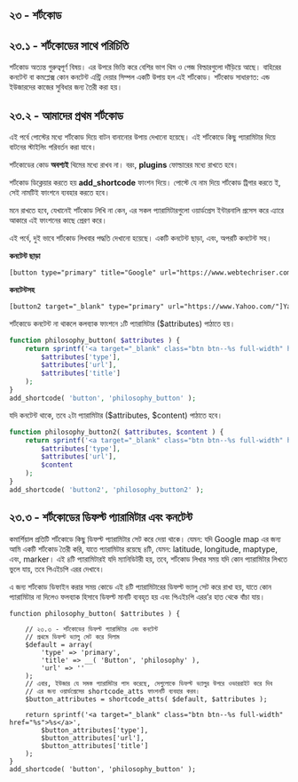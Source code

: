 ## ২৩ - শর্টকোড

## ২৩.১ - শর্টকোডের সাথে পরিচিতি

শর্টকোড অত্যন্ত গুরুত্বপূর্ণ বিষয়। এর উপরে ভিত্তি করে বেশির ভাগ থিম ও পেজ বিল্ডারগুলো দাঁড়িয়ে আছে। বাহিরের কনটেন্ট বা কমপ্লেক্স কোন কনটেন্ট এন্ট্রি দেয়ার সিম্পল একটি উপায় হল এই শর্টকোড। শর্টকোড সাধারণত: এন্ড ইউজারদের কাজের সুবিধার জন্য তৈরী করা হয়।

## ২৩.২ - আমাদের প্রথম শর্টকোড

এই পর্বে পোস্টের মধ্যে শর্টকোড দিয়ে বাটন বানানোর উপায় দেখানো হয়েছে। এই শর্টকোডে কিছু প্যারামিটার দিয়ে বাটনের স্টাইলিং পরিবর্তন করা যাবে।

শর্টকোডের কোড **অবশ্যই** থিমের মধ্যে রাখব না। বরং, **plugins** ফোল্ডারের মধ্যে রাখতে হবে।

শর্টকোড ডিক্লেয়ার করতে হয় **add_shortcode** ফাংশন দিয়ে। পোস্টে যে নাম দিয়ে শর্টকোড ট্রিগার করতে ই, সেই নামটিই ফাংশনে ব্যবহার করতে হবে।

মনে রাখতে হবে, যেখানেই শর্টকোড লিখি না কেন, এর সকল প্যারামিটারগুলো ওয়ার্ডপ্রেস ইন্টারনালি প্রসেস করে এ্যারে আকারে এই ফাংশনের কাছে প্রেরণ করে।

এই পর্বে, দুই ভাবে শর্টকোড লিখবার পদ্ধতি দেখানো হয়েছে। একটি কনটেন্ট ছাড়া, এবং, অপরটি কনটেন্ট সহ।

**কনটেন্ট ছাড়া**

```html
[button type="primary" title="Google" url="https://www.webtechriser.com/"]
```

**কনটেন্টসহ**

```html
[button2 target="_blank" type="primary" url="https://www.Yahoo.com/"]Yahoo[/button2]
```

শর্টকোডে কনটেন্ট না থাকলে কলব্যাক ফাংশনে ১টি প্যারামিটার ($attributes) পাঠাতে হয়।

```php
function philosophy_button( $attributes ) {
	return sprintf('<a target="_blank" class="btn btn--%s full-width" href="%s">%s</a>',
		$attributes['type'],
		$attributes['url'],
		$attributes['title']
	);
}
add_shortcode( 'button', 'philosophy_button' );
```

যদি কনটেন্ট থাকে, তবে ২টা প্যারামিটার ($attributes, $content) পাঠাতে হবে।

```php
function philosophy_button2( $attributes, $content ) {
	return sprintf('<a target="_blank" class="btn btn--%s full-width" href="%s">%s</a>',
		$attributes['type'],
		$attributes['url'],
		$content
	);
}
add_shortcode( 'button2', 'philosophy_button2' );
```

## ২৩.৩ - শর্টকোডের ডিফল্ট প্যারামিটার এবং কনটেন্ট

কমার্শিয়াল প্রতিটি শর্টকোডে কিছু ডিফল্ট প্যারামিটার সেট করে দেয়া থাকে। যেমন: যদি Google map এর জন্য আমি একটি শর্টকোড তৈরী করি, যাতে প্যারামিটার রয়েছে ৪টি, যেমন: latitude, longitude, maptype, এবং, marker। এই ৪টি প্যারামিটারই যদি ম্যানিডিটরী হয়, তবে, শর্টকোড লিখার সময় যদি কোন প্যারামিটার লিখতে ভুলে যায়, তবে পিএইচপি এরর দেখাবে।

এ জন্য শর্টকোড ডিফাইন করার সময় কোডে এই ৪টি প্যারামিটারের ডিফল্ট ভ্যালু সেট করে রাখা হয়, যাতে কোন প্যারামিটার না দিলেও ফলব্যাক হিসাবে ডিফল্ট মানটি ব্যবহৃত হয় এবং পিএইচপি এরর’র হাত থেকে বাঁচা যায়।

```
function philosophy_button( $attributes ) {

	// ২৩.৩ - শর্টকোডের ডিফল্ট প্যারামিটার এবং কনটেন্ট
	// প্রথমে ডিফল্ট ভ্যালু সেট করে দিলাম
	$default = array(
		'type' => 'primary',
		'title' => __( 'Button', 'philosophy' ),
		'url' => ''
	);
	// এবার, ইউজার যে সমস্ত প্যারামিটার পাস করেছে, সেগুলোকে ডিফল্ট ভ্যালুর উপরে ওভাররাইট করে দিব
	// এর জন্য ওয়ার্ডপ্রেসের shortcode_atts ফাংশনটি ব্যবহার করব।
	$button_attributes = shortcode_atts( $default, $attributes );

	return sprintf('<a target="_blank" class="btn btn--%s full-width" href="%s">%s</a>',
		$button_attributes['type'],
		$button_attributes['url'],
		$button_attributes['title']
	);
}
add_shortcode( 'button', 'philosophy_button' );
```
